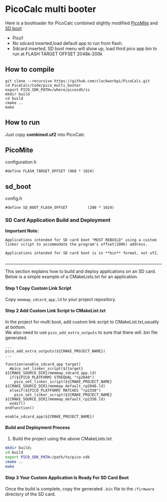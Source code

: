 # PicoCalc multi booter

Here is a bootloader for PicoCalc combined slightly modified [PicoMite](https://github.com/madcock/PicoMiteAllVersions) and [SD boot](https://github.com/adwuard/Picocalc_SD_Boot)   

- Pico1 
- No sdcard inserted,load default app to run from flash. 
- Sdcard inserted, SD boot menu will show up, load third pico app bin to run at FLASH TARGET OFFSET 2048k-200k

## How to compile
```
git clone --recursive https://github.com/clockworkpi/PicoCalc.git
cd PicoCalc/Code/pico_multi_booter
export PICO_SDK_PATH=/where/picosdk/is
mkdir build
cd build
cmake ..
make
```
## How to run 

Just copy **combined.uf2** into PicoCalc


## PicoMite
configuration.h
```
#define FLASH_TARGET_OFFSET (968 * 1024)
```

## sd_boot

config.h
```
#define SD_BOOT_FLASH_OFFSET         (200 * 1024)
```

### SD Card Application Build and Deployment
**Important Note:**   
```
Applications intended for SD card boot "MUST REBUILD" using a custom linker script to accommodate the program's offset(200k) address.

Applications intended for SD card boot is in **bin** format, not uf2.
 
```

--- 
This section explains how to build and deploy applications on an SD card. Below is a simple example of a CMakeLists.txt for an application.


#### Step 1 Copy Custom Link Script
Copy `memmap_sdcard_app.ld` to your project repository.


#### Step 2 Add Custom Link Script to CMakeList.txt
In the project for multi boot, add custom link script to CMakeList.txt,usually at bottom.   
We also need to use `pico_add_extra_outputs` to sure that there will .bin file generated.   

```
...
pico_add_extra_outputs(${CMAKE_PROJECT_NAME})
...

function(enable_sdcard_app target)
  #pico_set_linker_script(${target} ${CMAKE_SOURCE_DIR}/memmap_sdcard_app.ld)
  if(${PICO_PLATFORM} STREQUAL "rp2040")
    pico_set_linker_script(${CMAKE_PROJECT_NAME} ${CMAKE_SOURCE_DIR}/memmap_default_rp2040.ld)
  elseif(${PICO_PLATFORM} MATCHES "rp2350")
    pico_set_linker_script(${CMAKE_PROJECT_NAME} ${CMAKE_SOURCE_DIR}/memmap_default_rp2350.ld)
  endif()
endfunction()

enable_sdcard_app(${CMAKE_PROJECT_NAME})
```
#### Build and Deployment Process
1. Build the project using the above CMakeLists.txt.

```bash
mkdir build; 
cd build
export PICO_SDK_PATH=/path/to/pico-sdk 
cmake ..
make
```

#### Step 3 Your Custom Application Is Ready For SD Card Boot 
Once the build is complete, copy the generated `.bin` file to the `/firmware` directory of the SD card.  



